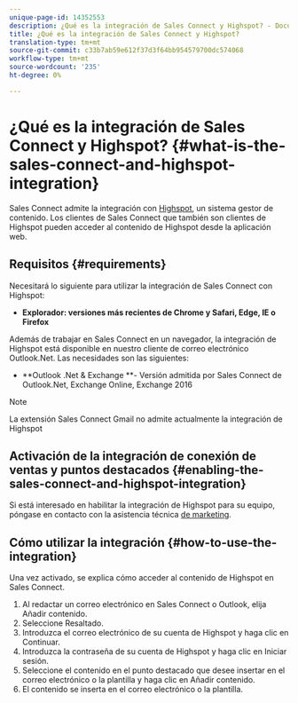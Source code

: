 ```yaml
---
unique-page-id: 14352553
description: ¿Qué es la integración de Sales Connect y Highspot? - Documentos de marketing - Documentación del producto
title: ¿Qué es la integración de Sales Connect y Highspot?
translation-type: tm+mt
source-git-commit: c33b7ab59e612f37d3f64bb954579700dc574068
workflow-type: tm+mt
source-wordcount: '235'
ht-degree: 0%

---
```



# ¿Qué es la integración de Sales Connect y Highspot? {#what-is-the-sales-connect-and-highspot-integration}

Sales Connect admite la integración con [Highspot](https://www.highspot.com/), un sistema gestor de contenido. Los clientes de Sales Connect que también son clientes de Highspot pueden acceder al contenido de Highspot desde la aplicación web.

## Requisitos {#requirements}

Necesitará lo siguiente para utilizar la integración de Sales Connect con Highspot:

* **Explorador: versiones más recientes de Chrome y Safari, Edge, IE o Firefox**

Además de trabajar en Sales Connect en un navegador, la integración de Highspot está disponible en nuestro cliente de correo electrónico Outlook.Net. Las necesidades son las siguientes:

* **Outlook .Net &amp; Exchange **- Versión admitida por Sales Connect de Outlook.Net, Exchange Online, Exchange 2016

>[!NOTE]
>
>La extensión Sales Connect Gmail no admite actualmente la integración de Highspot

## Activación de la integración de conexión de ventas y puntos destacados {#enabling-the-sales-connect-and-highspot-integration}

Si está interesado en habilitar la integración de Highspot para su equipo, póngase en contacto con la asistencia técnica [de marketing](http://support.marketo.com).

## Cómo utilizar la integración {#how-to-use-the-integration}

Una vez activado, se explica cómo acceder al contenido de Highspot en Sales Connect.

1. Al redactar un correo electrónico en Sales Connect o Outlook, elija Añadir contenido.
1. Seleccione Resaltado.
1. Introduzca el correo electrónico de su cuenta de Highspot y haga clic en Continuar.
1. Introduzca la contraseña de su cuenta de Highspot y haga clic en Iniciar sesión.
1. Seleccione el contenido en el punto destacado que desee insertar en el correo electrónico o la plantilla y haga clic en Añadir contenido.
1. El contenido se inserta en el correo electrónico o la plantilla.
